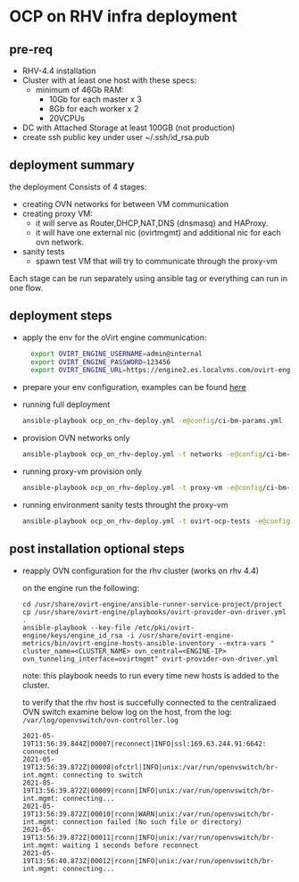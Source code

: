 # OCP on RHV infra deployment

## pre-req

- RHV-4.4 installation
- Cluster with at least one host with these specs:
  - minimum of 46Gb RAM:
    - 10Gb for each master x 3
    - 8Gb for each worker x 2
    - 20VCPUs
- DC with Attached Storage at least 100GB (not production)
- create ssh public key under user ~/.ssh/id_rsa.pub

## deployment summary

the deployment Consists of 4 stages:

- creating OVN networks for between VM communication
- creating proxy VM:
  - it will serve as Router,DHCP,NAT,DNS (dnsmasq) and HAProxy.
  - it will have one external nic (ovirtmgmt) and additional nic for each ovn network.
- sanity tests
  - spawn test VM that will try to communicate through the proxy-vm
  
Each stage can be run separately using ansible tag or everything can run in one flow.

## deployment steps

- apply the env for the oVirt engine communication:
  ```bash
    export OVIRT_ENGINE_USERNAME=admin@internal
    export OVIRT_ENGINE_PASSWORD=123456
    export OVIRT_ENGINE_URL=https://engine2.es.localvms.com/ovirt-engine/api
  ```

- prepare your env configuration, examples can be found [here](https://github.com/oVirt/ocp-on-ovirt/tree/master/ocp-on-rhv-ci/deploy-env/config)
  
- running full deployment
  
  ```bash
  ansible-playbook ocp_on_rhv-deploy.yml -e@config/ci-bm-params.yml
  ```

- provision OVN networks only
  
  ```bash
  ansible-playbook ocp_on_rhv-deploy.yml -t networks -e@config/ci-bm-params.yml
  ```

- running proxy-vm provision only
  
  ```bash
  ansible-playbook ocp_on_rhv-deploy.yml -t proxy-vm -e@config/ci-bm-params.yml
  ```

- running environment sanity tests throught the proxy-vm
  
  ```bash
  ansible-playbook ocp_on_rhv-deploy.yml -t ovirt-ocp-tests -e@config/ci-bm-params.yml
  ```

## post installation optional steps

- reapply OVN configuration for the rhv cluster (works on rhv 4.4)
  
  on the engine run the following:

  ```shell
  cd /usr/share/ovirt-engine/ansible-runner-service-project/project
  cp /usr/share/ovirt-engine/playbooks/ovirt-provider-ovn-driver.yml .
  ansible-playbook --key-file /etc/pki/ovirt-engine/keys/engine_id_rsa -i /usr/share/ovirt-engine-metrics/bin/ovirt-engine-hosts-ansible-inventory --extra-vars " cluster_name=<CLUSTER_NAME> ovn_central=<ENGINE-IP> ovn_tunneling_interface=ovirtmgmt" ovirt-provider-ovn-driver.yml
  ```
  note: this playbook needs to  run every time new hosts is added to the cluster.
  
  to verify that the rhv host is succefully connected to the centralizaed OVN switch examine below log on the host,
  from the log: `/var/log/openvswitch/ovn-controller.log`
  ```
  2021-05-19T13:56:39.844Z|00007|reconnect|INFO|ssl:169.63.244.91:6642: connected
  2021-05-19T13:56:39.872Z|00008|ofctrl|INFO|unix:/var/run/openvswitch/br-int.mgmt: connecting to switch
  2021-05-19T13:56:39.872Z|00009|rconn|INFO|unix:/var/run/openvswitch/br-int.mgmt: connecting...
  2021-05-19T13:56:39.872Z|00010|rconn|WARN|unix:/var/run/openvswitch/br-int.mgmt: connection failed (No such file or directory)
  2021-05-19T13:56:39.872Z|00011|rconn|INFO|unix:/var/run/openvswitch/br-int.mgmt: waiting 1 seconds before reconnect
  2021-05-19T13:56:40.873Z|00012|rconn|INFO|unix:/var/run/openvswitch/br-int.mgmt: connecting...
  ```
